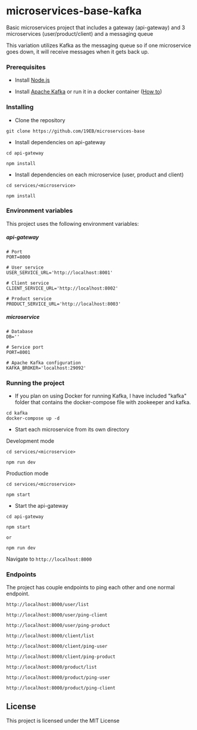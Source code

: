 
  

# microservices-base-kafka

  

  

Basic microservices project that includes a gateway (api-gateway) and 3 microservices (user/product/client) and a messaging queue

This variation utilizes Kafka as the messaging queue so if one microservice goes down, it will receive messages when it gets back up.

  

### Prerequisites

  

  

- Install [Node.js](https://nodejs.org/en/)

- Install [Apache Kafka](https://kafka.apache.org/) or run it in a docker container ([How to](https://www.baeldung.com/ops/kafka-docker-setup))

  

  

### Installing

  

- Clone the repository

  

```
git clone https://github.com/19EB/microservices-base
```

  

- Install dependencies on api-gateway

  

```
cd api-gateway

npm install
```

- Install dependencies on each microservice (user, product and client)

```
cd services/<microservice>

npm install
```
  

### Environment variables

This project uses the following environment variables:

##### api-gateway

```
# Port
PORT=8000

# User service
USER_SERVICE_URL='http://localhost:8001'

# Client service
CLIENT_SERVICE_URL='http://localhost:8002'

# Product service
PRODUCT_SERVICE_URL='http://localhost:8003'
```

  

##### microservice

```
# Database
DB=''

# Service port
PORT=8001

# Apache Kafka configuration
KAFKA_BROKER='localhost:29092'
```


### Running the project

  - If you plan on using Docker for running Kafka, I have included "kafka" folder that contains the docker-compose file with zookeeper and kafka.

```
cd kafka
docker-compose up -d
```

- Start each microservice from its own directory

  

Development mode

```
cd services/<microservice>

npm run dev
```

Production mode

```
cd services/<microservice>

npm start
```

  

- Start the api-gateway
```
cd api-gateway

npm start

or

npm run dev
```

Navigate to `http://localhost:8000`


### Endpoints

The project has couple endpoints to ping each other and one normal endpoint.

  

`http://localhost:8000/user/list`

`http://localhost:8000/user/ping-client`

`http://localhost:8000/user/ping-product`

  

`http://localhost:8000/client/list`

`http://localhost:8000/client/ping-user`

`http://localhost:8000/client/ping-product`

  

`http://localhost:8000/product/list`

`http://localhost:8000/product/ping-user`

`http://localhost:8000/product/ping-client`

  

## License

  

This project is licensed under the MIT License
